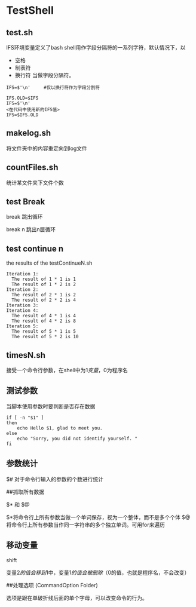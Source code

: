 # TestShell

## test.sh

IFS环境变量定义了bash shell用作字段分隔符的一系列字符，默认情况下，以
- 空格
- 制表符
- 换行符
当做字段分隔符。

`IFS=$'\n'     #仅以换行符作为字段分割符`

```
IFS.OLD=$IFS
IFS=$'\n'
<在代码中使用新的IFS值>
IFS=$IFS.OLD
```

## makelog.sh

将文件夹中的内容重定向到log文件

## countFiles.sh

统计某文件夹下文件个数

## test Break

break 跳出循环

break n 跳出n层循环

## test continue n
 the results of the testContinueN.sh

```
Iteration 1:
  The result of 1 * 1 is 1
  The result of 1 * 2 is 2
Iteration 2:
  The result of 2 * 1 is 2
  The result of 2 * 2 is 4
Iteration 3:
Iteration 4:
  The result of 4 * 1 is 4
  The result of 4 * 2 is 8
Iteration 5:
  The result of 5 * 1 is 5
  The result of 5 * 2 is 10
```

## timesN.sh

接受一个命令行参数，在shell中为$1变量，$0为程序名

## 测试参数

当脚本使用参数时要判断是否存在数据

```
if [ -n "$1" ]
then 
    echo Hello $1, glad to meet you.
else
    echo "Sorry, you did not identify yourself. "
fi
```
## 参数统计

$# 对于命令行输入的参数的个数进行统计

##抓取所有数据

$*  和  $@

$*将命令行上所有参数当做一个单词保存，视为一个整体，而不是多个个体
$@将命令行上所有参数当作同一字符串的多个独立单词。可用for来遍历

## 移动变量

shift

变量$2的值会移到$1中，变量$1的值会被删除（$0的值，也就是程序名，不会改变）

##处理选项 (CommandOption Folder)

选项是跟在单破折线后面的单个字母，可以改变命令的行为。






